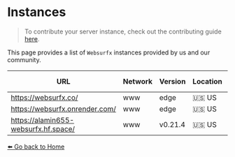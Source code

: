 # Instances 

> To contribute your server instance, check out the contributing guide [here](https://github.com/neon-mmd/websurfx/blob/HEAD/CONTRIBUTING.md).

This page provides a list of `Websurfx` instances provided by us and our community. 

|URL|Network|Version|Location|Behind Cloudflare?|Maintained By|TLS|IPv6|Comment|
|-|-|-|-|-|-|-|-|-|
|https://websurfx.co/|www|edge|🇺🇸 US|||✅|❌||
|https://websurfx.onrender.com/|www|edge|🇺🇸 US|||✅|❌||
|https://alamin655-websurfx.hf.space/|www|v0.21.4|🇺🇸 US||[websurfx project](https://github.com/neon-mmd/websurfx)|✅|❌||

[⬅️ Go back to Home](./README.md)
